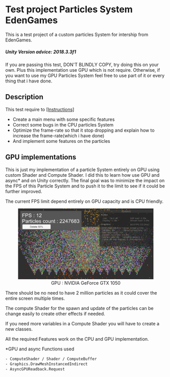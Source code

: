 # Test project Particles System EdenGames

This is a test project of a custom particles System for intership from EdenGames. 

##### Unity Version advice: 2018.3.3f1

If you are passing this test, DON'T BLINDLY COPY, try doing this on your own. Plus this implementation use GPU which is not require. Otherwise, if you want to use my GPU Particles System feel free to use part of it or every thing that i have done.

## Description

This test require to [[Instructions]](Assets/Instructions-Internship.txt)

- Create a main menu with some specific features
- Correct some bugs in the CPU particles System
- Optimize the frame-rate so that it stop dropping and explain how to increase the frame-rate(which i have done)
- And implement some features on the particles 



## GPU implementations

This is just my implementation of a particle System entirely on GPU using custom Shader and Compute Shader. I did this to learn how use GPU and async* and on Unity correctly. The final goal was to minimize the impact on the FPS of this Particle System and to push it to the limit to see if it could be further improved.

The current FPS limit depend entirely on GPU capacity and is CPU friendly.

<figure style="text-align:center">
  <img src="img/Capture1.JPG" alt="Capture" style="zoom:50%;" />
  <figcaption> GPU : NVIDIA GeForce GTX 1050 </figcaption>
</figure>

There should be no need to have 2 million particles as it could cover the entire screen multiple times.

The compute Shader for the spawn and update of the particles can be change easily to create other effects if needed.

If you need more variables in a Compute Shader you will have to create a new classes.


All the required Features work on the CPU and GPU implementation.																			

*GPU and async Functions used

```Unity
- ComputeShader / Shader / ComputeBuffer
- Graphics.DrawMeshInstancedIndirect 
- AsyncGPUReadback.Request
```



